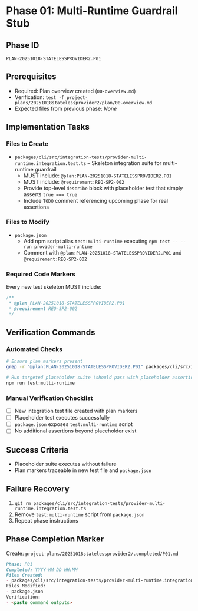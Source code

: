 # Phase 01: Multi-Runtime Guardrail Stub

## Phase ID

`PLAN-20251018-STATELESSPROVIDER2.P01`

## Prerequisites

- Required: Plan overview created (`00-overview.md`)
- Verification: `test -f project-plans/20251018statelessprovider2/plan/00-overview.md`
- Expected files from previous phase: _None_

## Implementation Tasks

### Files to Create

- `packages/cli/src/integration-tests/provider-multi-runtime.integration.test.ts` – Skeleton integration suite for multi-runtime guardrail  
  - MUST include: `@plan:PLAN-20251018-STATELESSPROVIDER2.P01`  
  - MUST include: `@requirement:REQ-SP2-002`
  - Provide top-level `describe` block with placeholder test that simply asserts `true === true`
  - Include `TODO` comment referencing upcoming phase for real assertions

### Files to Modify

- `package.json`  
  - Add npm script alias `test:multi-runtime` executing `npm test -- --run provider-multi-runtime`  
  - Comment with `@plan:PLAN-20251018-STATELESSPROVIDER2.P01` and `@requirement:REQ-SP2-002`

### Required Code Markers

Every new test skeleton MUST include:

```typescript
/**
 * @plan PLAN-20251018-STATELESSPROVIDER2.P01
 * @requirement REQ-SP2-002
 */
```

## Verification Commands

### Automated Checks

```bash
# Ensure plan markers present
grep -r "@plan:PLAN-20251018-STATELESSPROVIDER2.P01" packages/cli/src/integration-tests/provider-multi-runtime.integration.test.ts

# Run targeted placeholder suite (should pass with placeholder assertion)
npm run test:multi-runtime
```

### Manual Verification Checklist

- [ ] New integration test file created with plan markers
- [ ] Placeholder test executes successfully
- [ ] `package.json` exposes `test:multi-runtime` script
- [ ] No additional assertions beyond placeholder exist

## Success Criteria

- Placeholder suite executes without failure
- Plan markers traceable in new test file and `package.json`

## Failure Recovery

1. `git rm packages/cli/src/integration-tests/provider-multi-runtime.integration.test.ts`
2. Remove `test:multi-runtime` script from `package.json`
3. Repeat phase instructions

## Phase Completion Marker

Create: `project-plans/20251018statelessprovider2/.completed/P01.md`

```markdown
Phase: P01
Completed: YYYY-MM-DD HH:MM
Files Created:
- packages/cli/src/integration-tests/provider-multi-runtime.integration.test.ts
Files Modified:
- package.json
Verification:
- <paste command outputs>
```

